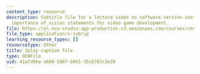 ```yaml
---
content_type: resource
description: Subtitle file for a lecture video on software version control and the
  importance of vision statements for video game development.
file: https://ol-ocw-studio-app-production.s3.amazonaws.com/courses/cms-611j-creating-video-games-fall-2014/41afd9bea6005d07b06135cb783c2e29_2pfdTSZ-GUM.vtt
file_type: application/x-subrip
learning_resource_types: []
resourcetype: Other
title: 3play caption file
type: OCWFile
uid: 41afd9be-a600-5d07-b061-35cb783c2e29
---
```

